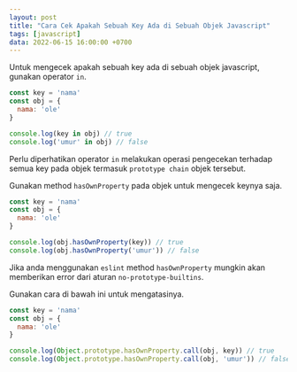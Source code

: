 ```yaml
---
layout: post
title: "Cara Cek Apakah Sebuah Key Ada di Sebuah Objek Javascript"
tags: [javascript]
data: 2022-06-15 16:00:00 +0700
---
```


Untuk mengecek apakah sebuah key ada di sebuah objek javascript, gunakan operator `in`.

```js
const key = 'nama'
const obj = {
  nama: 'ole'
}

console.log(key in obj) // true
console.log('umur' in obj) // false
```

Perlu diperhatikan operator `in` melakukan operasi pengecekan terhadap semua key pada objek termasuk `prototype chain` objek tersebut.

Gunakan method `hasOwnProperty` pada objek untuk mengecek keynya saja.

```js
const key = 'nama'
const obj = {
  nama: 'ole'
}

console.log(obj.hasOwnProperty(key)) // true
console.log(obj.hasOwnProperty('umur')) // false
```

Jika anda menggunakan `eslint` method `hasOwnProperty` mungkin akan memberikan error dari aturan `no-prototype-builtins`.

Gunakan cara di bawah ini untuk mengatasinya.

```js
const key = 'nama'
const obj = {
  nama: 'ole'
}

console.log(Object.prototype.hasOwnProperty.call(obj, key)) // true
console.log(Object.prototype.hasOwnProperty.call(obj, 'umur')) // false
```